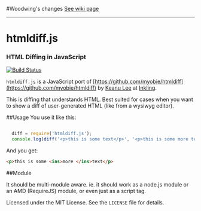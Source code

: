 #Woodwing's changes
[See wiki page](https://github.com/WoodWing/htmldiff.js/wiki)

----

# htmldiff.js
### HTML Diffing in JavaScript

[![Build Status](https://travis-ci.org/keanulee/htmldiff.js.svg?branch=master)](https://travis-ci.org/keanulee/htmldiff.js)

`htmldiff.js` is a JavaScript port of [https://github.com/myobie/htmldiff](https://github.com/myobie/htmldiff) by
[Keanu Lee](http://keanulee.com) at [Inkling](https://www.inkling.com/).

This is diffing that understands HTML. Best suited for cases when you
want to show a diff of user-generated HTML (like from a wysiwyg editor).

##Usage
You use it like this:

```javascript

  diff = require('htmldiff.js');
  console.log(diff('<p>this is some text</p>', '<p>this is some more text</p>'));
```
And you get:

```html
<p>this is some <ins>more </ins>text</p>
```
##Module

It should be multi-module aware. ie. it should work as a node.js module
or an AMD (RequireJS) module, or even just as a script tag.


Licensed under the MIT License. See the `LICENSE` file for details.
